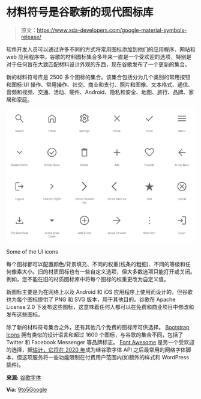 # 材料符号是谷歌新的现代图标库

> 原文：<https://www.xda-developers.com/google-material-symbols-release/>

软件开发人员可以通过许多不同的方式将常用图标添加到他们的应用程序、网站和 web 应用程序中。谷歌的材料图标集合多年来一直是一个受欢迎的选项，特别是对于任何旨在大致匹配材料设计外观的东西，现在谷歌发布了一个更新的集合。

新的材料符号库是 2500 多个图标的集合。该集合包括分为几个类别的常用按钮和图标:UI 操作、常用操作、社交、商业和支付、照片和图像、文本格式、通信、音频和视频、交通、活动、硬件、Android、隐私和安全、地图、旅行、品牌、家居和家庭。

 <picture>![Material Symbols icons](img/c457c518e554908c2bb75123789e653c.png)</picture> 

Some of the UI icons

每个图标都可以配置颜色/背景填充、不同的权重(线条的粗细)、不同的等级和任何像素大小。旧的材质图标也有一些自定义选项，但大多数选项只能打开或关闭。例如，您不能在旧的材质图标库中将每个图标的权重更改为自定义值。

新图标主要是为在网络上以及 Android 和 iOS 应用程序上使用而设计的，但谷歌也为每个图标提供了 PNG 和 SVG 版本，用于其他目的。谷歌在 Apache License 2.0 下发布这些图标，这意味着任何人都可以在免费和商业项目中修改和发布这些图标。

除了新的材料符号集合之外，还有其他几个免费的图标库可供选择。 [Bootstrap Icons](https://icons.getbootstrap.com/) 拥有类似的设计语言和超过 1600 个图标，与谷歌的集合不同，包括了 Twitter 和 Facebook Messenger 等品牌标志。 [Font Awesome](https://fontawesome.com/) 是另一个受欢迎的选择，据[估计，它将在 2020 年](https://www.wappalyzer.com/technologies/font-scripts)成为继谷歌字体 API 之后最常用的网络字体脚本，但这项服务将一些功能限制在付费用户范围内(如额外的样式和 WordPress 插件)。

**来源:** [谷歌字体](https://fonts.google.com/icons?icon.set=Material+Symbols)

**Via:** [9to5Google](https://9to5google.com/2022/04/21/google-fonts-material-symbols/)